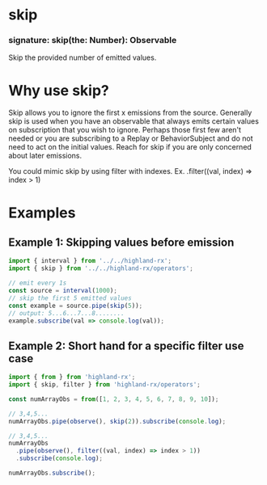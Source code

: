 # skip
### signature: skip(the: Number): Observable
Skip the provided number of emitted values.

# Why use skip?
Skip allows you to ignore the first x emissions from the source. Generally skip is used when you have an observable that always emits certain values on subscription that you wish to ignore. Perhaps those first few aren't needed or you are subscribing to a Replay or BehaviorSubject and do not need to act on the initial values. Reach for skip if you are only concerned about later emissions.

You could mimic skip by using filter with indexes. Ex. .filter((val, index) => index > 1)

# Examples
## Example 1: Skipping values before emission
```javascript
import { interval } from '../../highland-rx';
import { skip } from '../../highland-rx/operators';

// emit every 1s
const source = interval(1000);
// skip the first 5 emitted values
const example = source.pipe(skip(5));
// output: 5...6...7...8........
example.subscribe(val => console.log(val));
```

## Example 2: Short hand for a specific filter use case
```javascript
import { from } from 'highland-rx';
import { skip, filter } from 'highland-rx/operators';

const numArrayObs = from([1, 2, 3, 4, 5, 6, 7, 8, 9, 10]);

// 3,4,5...
numArrayObs.pipe(observe(), skip(2)).subscribe(console.log);

// 3,4,5...
numArrayObs
  .pipe(observe(), filter((val, index) => index > 1))
  .subscribe(console.log);

numArrayObs.subscribe();
```
